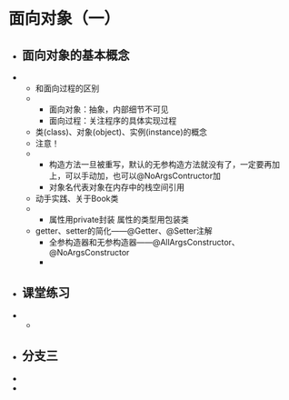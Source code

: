 #  面向对象（一）

- ## 面向对象的基本概念

- - 和面向过程的区别
  - - 面向对象：抽象，内部细节不可见
    - 面向过程：关注程序的具体实现过程
  -  类(class)、对象(object)、实例(instance)的概念
  -  注意！
  - - 构造方法一旦被重写，默认的无参构造方法就没有了，一定要再加上，可以手动加，也可以@NoArgsContructor加
    - 对象名代表对象在内存中的栈空间引用
  - 动手实践、关于Book类
  - - 属性用private封装
      属性的类型用包装类
  - getter、setter的简化——@Getter、@Setter注解
    - 全参构造器和无参构造器——@AllArgsConstructor、@NoArgsConstructor
    - 
  
- ## 课堂练习

- - 

- ## 分支三

-  

-  

